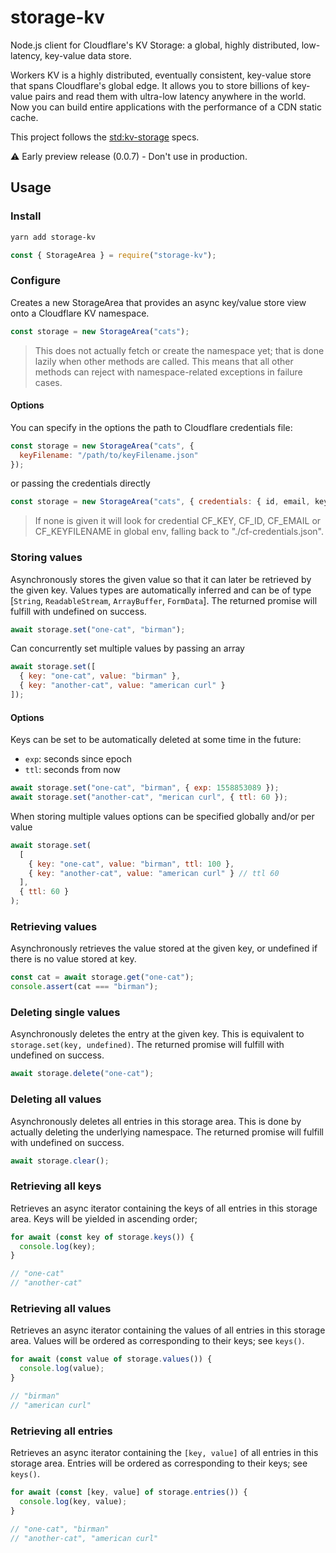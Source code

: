 # storage-kv

Node.js client for Cloudflare's KV Storage: a global, highly distributed, low-latency, key-value data store.

Workers KV is a highly distributed, eventually consistent, key-value store that spans Cloudflare's global edge. It allows you to store billions of key-value pairs and read them with ultra-low latency anywhere in the world. Now you can build entire applications with the performance of a CDN static cache.

This project follows the [std:kv-storage](https://wicg.github.io/kv-storage/#storagearea) specs.

⚠️ Early preview release (0.0.7) - Don't use in production.

## Usage

### Install

```bash
yarn add storage-kv
```

```js
const { StorageArea } = require("storage-kv");
```

### Configure

Creates a new StorageArea that provides an async key/value store view onto a Cloudflare KV namespace.

```js
const storage = new StorageArea("cats");
```

> This does not actually fetch or create the namespace yet; that is done lazily when other methods are called. This means that all other methods can reject with namespace-related exceptions in failure cases.

#### Options

You can specify in the options the path to Cloudflare credentials file:

```js
const storage = new StorageArea("cats", {
  keyFilename: "/path/to/keyFilename.json"
});
```

or passing the credentials directly

```js
const storage = new StorageArea("cats", { credentials: { id, email, key } });
```

> If none is given it will look for credential CF_KEY, CF_ID, CF_EMAIL or CF_KEYFILENAME in global env, falling back to "./cf-credentials.json".

### Storing values

Asynchronously stores the given value so that it can later be retrieved by the given key.
Values types are automatically inferred and can be of type [`String`, `ReadableStream`, `ArrayBuffer`, `FormData`].
The returned promise will fulfill with undefined on success.

```js
await storage.set("one-cat", "birman");
```

Can concurrently set multiple values by passing an array

```js
await storage.set([
  { key: "one-cat", value: "birman" },
  { key: "another-cat", value: "american curl" }
]);
```

#### Options

Keys can be set to be automatically deleted at some time in the future:

- `exp`: seconds since epoch
- `ttl`: seconds from now

```js
await storage.set("one-cat", "birman", { exp: 1558853089 });
await storage.set("another-cat", "merican curl", { ttl: 60 });
```

When storing multiple values options can be specified globally and/or per value

```js
await storage.set(
  [
    { key: "one-cat", value: "birman", ttl: 100 },
    { key: "another-cat", value: "american curl" } // ttl 60
  ],
  { ttl: 60 }
);
```

### Retrieving values

Asynchronously retrieves the value stored at the given key, or undefined if there is no value stored at key.

```js
const cat = await storage.get("one-cat");
console.assert(cat === "birman");
```

### Deleting single values

Asynchronously deletes the entry at the given key.
This is equivalent to `storage.set(key, undefined)`.
The returned promise will fulfill with undefined on success.

```js
await storage.delete("one-cat");
```

### Deleting all values

Asynchronously deletes all entries in this storage area.
This is done by actually deleting the underlying namespace.
The returned promise will fulfill with undefined on success.

```js
await storage.clear();
```

### Retrieving all keys

Retrieves an async iterator containing the keys of all entries in this storage area.
Keys will be yielded in ascending order;

```js
for await (const key of storage.keys()) {
  console.log(key);
}

// "one-cat"
// "another-cat"
```

### Retrieving all values

Retrieves an async iterator containing the values of all entries in this storage area.
Values will be ordered as corresponding to their keys; see `keys()`.

```js
for await (const value of storage.values()) {
  console.log(value);
}

// "birman"
// "american curl"
```

### Retrieving all entries

Retrieves an async iterator containing the `[key, value]` of all entries in this storage area.
Entries will be ordered as corresponding to their keys; see `keys()`.

```js
for await (const [key, value] of storage.entries()) {
  console.log(key, value);
}

// "one-cat", "birman"
// "another-cat", "american curl"
```
